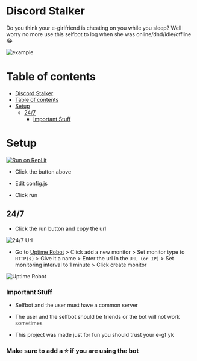 # Discord Stalker

Do you think your e-girlfriend is cheating on you while you sleep? Well worry no more use this selfbot to log when she was online/dnd/idle/offline 😂

![example](https://i.imgur.com/rjCPgWK.png)

# Table of contents

- [Discord Stalker](#discord-stalker)
- [Table of contents](#table-of-contents)
- [Setup](#setup)
  - [24/7](#247)
    - [Important Stuff](#important-stuff)

# Setup

[![Run on Repl.it](https://repl.it/badge/github/SudhanPlayz/Discord-MusicBot)](https://repl.it/github/xHaruke/Discord-Stalker)

- Click the button above

- Edit config.js

- Click run

## 24/7

- Click the run button and copy the url

![24/7 Url](https://i.imgur.com/s0KrBeH.png)

- Go to [Uptime Robot](https://uptimerobot.com/dashboard) > Click add a new monitor > Set monitor type to `HTTP(s)` > Give it a name > Enter the url in the `URL (or IP)` > Set monitoring interval to 1 minute > Click create monitor

![Uptime Robot](https://i.imgur.com/eTlKgrZ.png)

### Important Stuff

- Selfbot and the user must have a common server

- The user and the selfbot should be friends or the bot will not work sometimes

- This project was made just for fun you should trust your e-gf yk

### Make sure to add a ⭐ if you are using the bot
